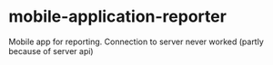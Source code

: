 # mobile-application-reporter

Mobile app for reporting. Connection to server never worked (partly because of server api)
